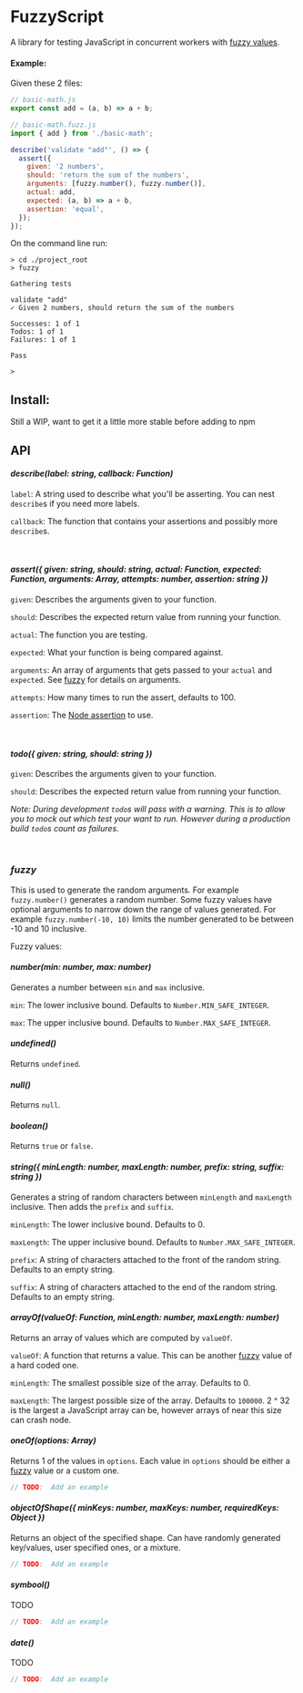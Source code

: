 # FuzzyScript

A library for testing JavaScript in concurrent workers with [fuzzy values](https://en.wikipedia.org/wiki/Fuzzing).

#### Example:

Given these 2 files:

```javascript
// basic-math.js
export const add = (a, b) => a + b;
```

```javascript
// basic-math.fuzz.js
import { add } from './basic-math';

describe('validate "add"', () => {
  assert({
    given: '2 numbers',
    should: 'return the sum of the numbers',
    arguments: [fuzzy.number(), fuzzy.number()],
    actual: add,
    expected: (a, b) => a + b,
    assertion: 'equal',
  });
});
```

On the command line run:

```
> cd ./project_root
> fuzzy

Gathering tests

validate "add"
✓ Given 2 numbers, should return the sum of the numbers

Successes: 1 of 1
Todos: 1 of 1
Failures: 1 of 1

Pass

>
```

## Install:

Still a WIP, want to get it a little more stable before adding to npm

## API

#### **_describe(label: string, callback: Function)_**

`label`: A string used to describe what you'll be asserting. You can nest `describe`s if you need more labels.

`callback`: The function that contains your assertions and possibly more `describe`s.

<br>

#### **_assert({ given: string, should: string, actual: Function, expected: Function, arguments: Array, attempts: number, assertion: string })_**

`given`: Describes the arguments given to your function.

`should`: Describes the expected return value from running your function.

`actual`: The function you are testing.

`expected`: What your function is being compared against.

`arguments`: An array of arguments that gets passed to your `actual` and `expected`. See [fuzzy](#fuzzy) for details on arguments.

`attempts`: How many times to run the assert, defaults to 100.

`assertion`: The [Node assertion](https://nodejs.org/api/assert.html) to use.

<br>

#### **_todo({ given: string, should: string })_**

`given`: Describes the arguments given to your function.

`should`: Describes the expected return value from running your function.

_Note: During development `todo`s will pass with a warning. This is to allow you to mock out which test your want to run. However during a production build `todo`s count as failures._

<br>

### **_fuzzy_**

This is used to generate the random arguments. For example `fuzzy.number()` generates a random number. Some fuzzy values have optional arguments to narrow down the range of values generated. For example `fuzzy.number(-10, 10)` limits the number generated to be between -10 and 10 inclusive.

Fuzzy values:

#### **_number(min: number, max: number)_**

Generates a number between `min` and `max` inclusive.

`min`: The lower inclusive bound. Defaults to `Number.MIN_SAFE_INTEGER`.

`max`: The upper inclusive bound. Defaults to `Number.MAX_SAFE_INTEGER`.

#### **_undefined()_**

Returns `undefined`.

#### **_null()_**

Returns `null`.

#### **_boolean()_**

Returns `true` or `false`.

#### **_string({ minLength: number, maxLength: number, prefix: string, suffix: string })_**

Generates a string of random characters between `minLength` and `maxLength` inclusive. Then adds the `prefix` and `suffix`.

`minLength`: The lower inclusive bound. Defaults to 0.

`maxLength`: The upper inclusive bound. Defaults to `Number.MAX_SAFE_INTEGER`.

`prefix`: A string of characters attached to the front of the random string. Defaults to an empty string.

`suffix`: A string of characters attached to the end of the random string. Defaults to an empty string.

#### **_arrayOf(valueOf: Function, minLength: number, maxLength: number)_**

Returns an array of values which are computed by `valueOf`.

`valueOf`: A function that returns a value. This can be another [fuzzy](#fuzzy) value of a hard coded one.

`minLength`: The smallest possible size of the array. Defaults to 0.

`maxLength`: The largest possible size of the array. Defaults to `100000`. 2 ^ 32 is the largest a JavaScript array can be, however arrays of near this size can crash node.

#### **_oneOf(options: Array)_**

Returns 1 of the values in `options`. Each value in `options` should be either a [fuzzy](#fuzzy) value or a custom one.

```javascript
// TODO:  Add an example
```

#### **_objectOfShape({ minKeys: number, maxKeys: number, requiredKeys: Object })_**

Returns an object of the specified shape. Can have randomly generated key/values, user specified ones, or a mixture.

```javascript
// TODO:  Add an example
```

#### **_symbool()_**

TODO

```javascript
// TODO:  Add an example
```

#### **_date()_**

TODO

```javascript
// TODO:  Add an example
```
